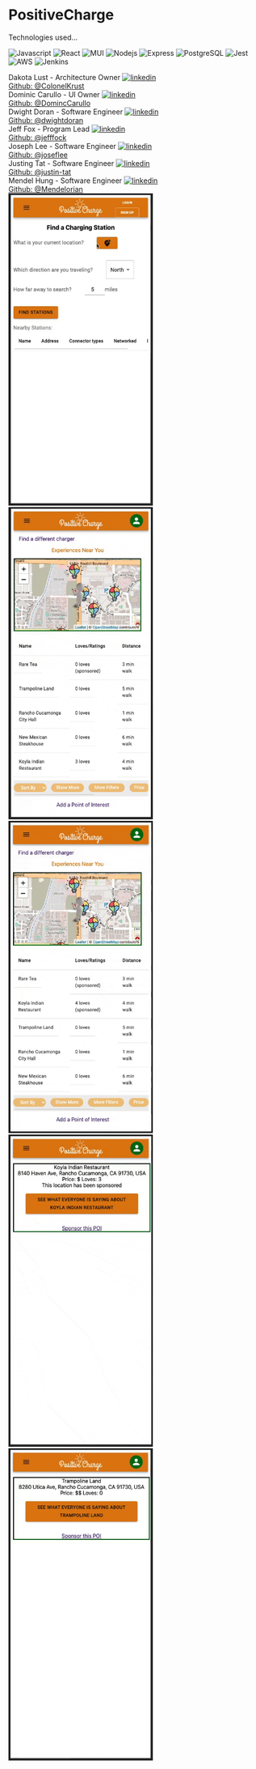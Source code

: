 # PositiveCharge

Technologies used...
<p>
<img alt="Javascript" src="https://img.shields.io/badge/JavaScript-323330?style=for-the-badge&logo=javascript&logoColor=F7DF1E" />
<img alt="React" src="https://img.shields.io/badge/React-20232A?style=for-the-badge&logo=react&logoColor=61DAFB" />
<img alt="MUI" src="https://img.shields.io/badge/Material%20UI-007FFF?style=for-the-badge&logo=mui&logoColor=white" />
<img alt="Nodejs" src="https://img.shields.io/badge/Node.js-339933?style=for-the-badge&logo=nodedotjs&logoColor=white" />
<img alt="Express" src="https://img.shields.io/badge/Express.js-000000?style=for-the-badge&logo=express&logoColor=white" />
<img alt="PostgreSQL" src="https://img.shields.io/badge/PostgreSQL-316192?style=for-the-badge&logo=postgresql&logoColor=white" />
<img alt="Jest" src="https://img.shields.io/badge/Jest-C21325?style=for-the-badge&logo=jest&logoColor=white" />
<img alt="AWS" src="https://img.shields.io/badge/Amazon_AWS-FF9900?style=for-the-badge&logo=amazonaws&logoColor=white" />
<img alt="Jenkins" src="https://img.shields.io/badge/Jenkins-D24939?style=for-the-badge&logo=Jenkins&logoColor=white" />
<p/>

<div>
  Dakota Lust - Architecture Owner
    <a href="https://www.linkedin.com/in/dakota-lust-06618a20a/">
      <img alt="linkedin" src="https://img.shields.io/badge/linkedin-0A66C2??style=for-the-badge&logo=linkedin&logoColor=white" />
    <a/>
  <br>
  <a href="https://github.com/ColonelKrust">Github: @ColonelKrust<a/>
<div/>

<div>
  Dominic Carullo - UI Owner
    <a href="https://www.linkedin.com/in/dominic-carullo/">
      <img alt="linkedin" src="https://img.shields.io/badge/linkedin-0A66C2??style=for-the-badge&logo=linkedin&logoColor=white" />
    <a/>
  <br>
  <a href="https://github.com/DominicCarullo">Github: @DomincCarullo<a/>
<div/>

<div>
  Dwight Doran - Software Engineer
    <a href="https://www.linkedin.com/in/dwightdoran">
      <img alt="linkedin" src="https://img.shields.io/badge/linkedin-0A66C2??style=for-the-badge&logo=linkedin&logoColor=white" />
    <a/>
  <br>
  <a href="https://github.com/dwightdoran">Github: @dwightdoran<a/>
<div/>

<div>
  Jeff Fox - Program Lead
    <a href="https://www.linkedin.com/in/jeffox/">
      <img alt="linkedin" src="https://img.shields.io/badge/linkedin-0A66C2??style=for-the-badge&logo=linkedin&logoColor=white" />
    <a/>
  <br>
  <a href="https://github.com/jefffock">Github: @jefffock<a/>
<div/>

<div>
  Joseph Lee - Software Engineer
    <a href="https://www.linkedin.com/in/josephelee1/">
      <img alt="linkedin" src="https://img.shields.io/badge/linkedin-0A66C2??style=for-the-badge&logo=linkedin&logoColor=white" />
    <a/>
  <br>
  <a href="https://github.com/joseflee">Github: @joseflee<a/>
<div/>

<div>
  Justing Tat - Software Engineer
    <a href="https://www.linkedin.com/in/justin-tat-30a994238/">
      <img alt="linkedin" src="https://img.shields.io/badge/linkedin-0A66C2??style=for-the-badge&logo=linkedin&logoColor=white" />
    <a/>
  <br>
  <a href="https://github.com/justin-tat">Github: @justin-tat<a/>
<div/>

<div>
  Mendel Hung - Software Engineer
    <a href="https://www.linkedin.com/in/mendel-hung-4a888b34/">
      <img alt="linkedin" src="https://img.shields.io/badge/linkedin-0A66C2??style=for-the-badge&logo=linkedin&logoColor=white" />
    <a/>
  <br>
  <a href="https://github.com/mendelorian">Github: @Mendelorian<a/>
<div/>



<img src="./positive_charge/public/demoGifs/loginFindCharger.gif" width="286" height="617"/>
<img src="./positive_charge/public/demoGifs/poi.gif" width="286" height="617"/>
<img src="./positive_charge/public/demoGifs/addPoi.gif" width="286" height="617"/>
<img src="./positive_charge/public/demoGifs/details.gif" width="286" height="617"/>
<img src="./positive_charge/public/demoGifs/sponsoring.gif" width="286" height="617"/>

